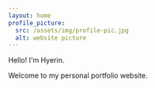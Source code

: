```yaml
---
layout: home
profile_picture:
  src: /assets/img/profile-pic.jpg
  alt: website picture
---
```


<p>
  Hello! I'm Hyerin.
</p>

<p>
  Welcome to my personal portfolio website.
</p>
